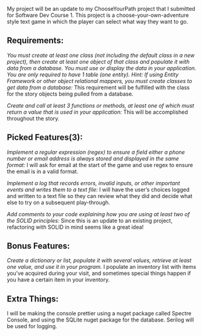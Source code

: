 My project will be an update to my ChooseYourPath project that I submitted for Software Dev Course 1. This project is a choose-your-own-adventure style text game in which the player can select what way they want to go.


## Requirements:


_You must create at least one class (not including the default class in a new project), then create at least one object of that class and populate it with data from a database. You must use or display the data in your application.  You are only required to have 1 table (one entity). Hint: If using Entity Framework or other object relational mappers, you must create classes to get data from a database:_ 
This requirement will be fulfilled with the class for the story objects being pulled from a database.


_Create and call at least 3 functions or methods, at least one of which must return a value that is used in your application:_ This will be accomplished throughout the story.



## Picked Features(3):


_Implement a regular expression (regex) to ensure a field either a phone number or email address is always stored and displayed in the same format:_ I will ask for email at the start of the game and use regex to ensure the email is in a valid format.


_Implement a log that records errors, invalid inputs, or other important events and writes them to a text file:_ I will have the user’s choices logged and written to a text file so they can review what they did and decide what else to try on a subsequent play-through.


_Add comments to your code explaining how you are using at least two of the SOLID principles:_ Since this is an update to an existing project, refactoring with SOLID in mind seems like a great idea!


## Bonus Features:

_Create a dictionary or list, populate it with several values, retrieve at least one value, and use it in your program._ I populate an inventory list with items you've acquired during your visit, and sometimes special things happen if you have a certain item in your inventory.




## Extra Things:


I will be making the console prettier using a nuget package called Spectre Console, and using the SQLite nuget package for the database. Serilog will be used for logging.